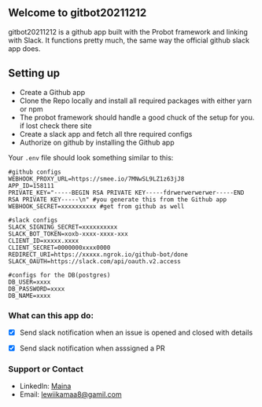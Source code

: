 ## Welcome to gitbot20211212

gitbot20211212 is a github app built with the Probot framework and linking with Slack. It functions pretty much, the same way the official github slack app does.

## Setting up
- Create a Github app
- Clone the Repo locally and install all required packages with either yarn or npm
- The probot framework should handle a good chuck of the setup for you. if lost check there site
- Create a slack app and fetch all thre required configs
- Authorize on github by installing the Github app

Your `.env` file should look something similar to this:
```
#github configs
WEBHOOK_PROXY_URL=https://smee.io/7MNwSL9LZ1z63jJ8
APP_ID=158111
PRIVATE_KEY="-----BEGIN RSA PRIVATE KEY-----fdrwerwerwerwer-----END RSA PRIVATE KEY-----\n" #you generate this from the Github app
WEBHOOK_SECRET=xxxxxxxxxx #get from github as well

#slack configs
SLACK_SIGNING_SECRET=xxxxxxxxxx 
SLACK_BOT_TOKEN=xoxb-xxxx-xxxx-xxx 
CLIENT_ID=xxxxx.xxxx 
CLIENT_SECRET=0000000xxxx0000 
REDIRECT_URI=https://xxxxx.ngrok.io/github-bot/done
SLACK_OAUTH=https://slack.com/api/oauth.v2.access

#configs for the DB(postgres)
DB_USER=xxxx 
DB_PASSWORD=xxxx
DB_NAME=xxxx
```

### What can this app do:

- [x]  Send slack notification when an issue is opened and closed with details
- [x]  Send slack notification when asssigned a PR


### Support or Contact

- LinkedIn: [Maina](https://www.linkedin.com/in/kamau-maina-7b6a1b178/)
- Email: lewiikamaa8@gamil.com

